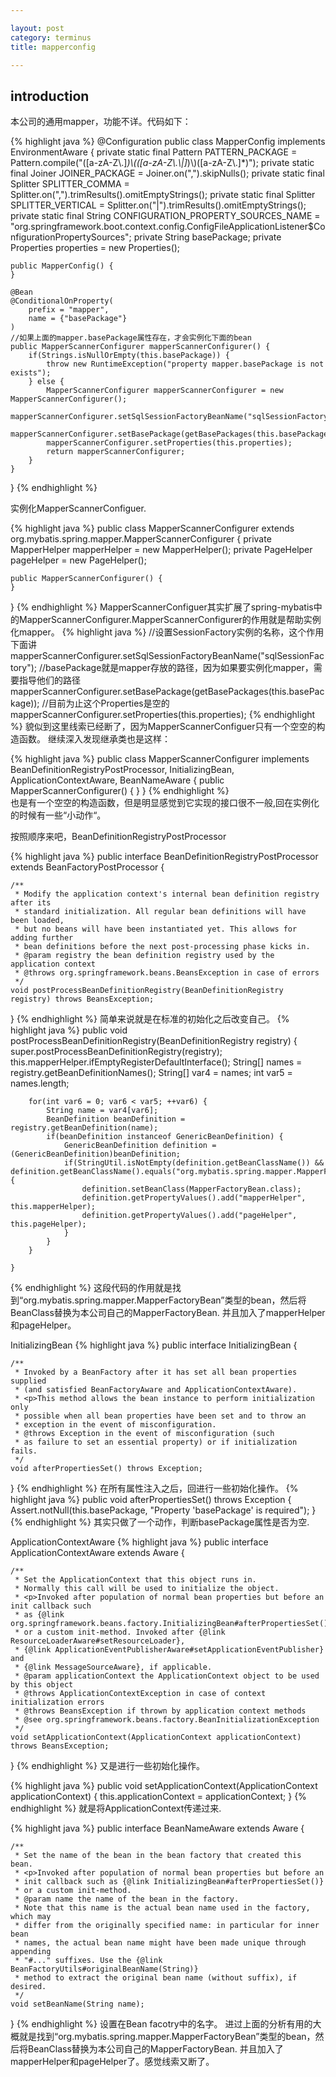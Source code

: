```yaml
---

layout: post
category: terminus
title: mapperconfig

---
```


## introduction  

本公司的通用mapper，功能不详。代码如下：  

{% highlight java %}
@Configuration
public class MapperConfig implements EnvironmentAware {
    private static final Pattern PATTERN_PACKAGE = Pattern.compile("([a-zA-Z\\.]*)\\(([a-zA-Z\\.\\|]*)\\)([a-zA-Z\\.]*)");
    private static final Joiner JOINER_PACKAGE = Joiner.on(",").skipNulls();
    private static final Splitter SPLITTER_COMMA = Splitter.on(",").trimResults().omitEmptyStrings();
    private static final Splitter SPLITTER_VERTICAL = Splitter.on("|").trimResults().omitEmptyStrings();
    private static final String CONFIGURATION_PROPERTY_SOURCES_NAME = "org.springframework.boot.context.config.ConfigFileApplicationListener$ConfigurationPropertySources";
    private String basePackage;
    private Properties properties = new Properties();

    public MapperConfig() {
    }

    @Bean
    @ConditionalOnProperty(
        prefix = "mapper",
        name = {"basePackage"}
    )
    //如果上面的mapper.basePackage属性存在，才会实例化下面的bean
    public MapperScannerConfigurer mapperScannerConfigurer() {
        if(Strings.isNullOrEmpty(this.basePackage)) {
            throw new RuntimeException("property mapper.basePackage is not exists");
        } else {
            MapperScannerConfigurer mapperScannerConfigurer = new MapperScannerConfigurer();
            mapperScannerConfigurer.setSqlSessionFactoryBeanName("sqlSessionFactory");
            mapperScannerConfigurer.setBasePackage(getBasePackages(this.basePackage));
            mapperScannerConfigurer.setProperties(this.properties);
            return mapperScannerConfigurer;
        }
    }
}
{% endhighlight %}

实例化MapperScannerConfiguer.  

{% highlight java %}
public class MapperScannerConfigurer extends org.mybatis.spring.mapper.MapperScannerConfigurer {
    private MapperHelper mapperHelper = new MapperHelper();
    private PageHelper pageHelper = new PageHelper();

    public MapperScannerConfigurer() {
    }
}
{% endhighlight %}
MapperScannerConfiguer其实扩展了spring-mybatis中的MapperScannerConfigurer.MapperScannerConfigurer的作用就是帮助实例化mapper。
{% highlight java %}
//设置SessionFactory实例的名称，这个作用下面讲
mapperScannerConfigurer.setSqlSessionFactoryBeanName("sqlSessionFactory");
//basePackage就是mapper存放的路径，因为如果要实例化mapper，需要指导他们的路径
mapperScannerConfigurer.setBasePackage(getBasePackages(this.basePackage));
//目前为止这个Properties是空的
mapperScannerConfigurer.setProperties(this.properties);
{% endhighlight %}
貌似到这里线索已经断了，因为MapperScannerConfiguer只有一个空空的构造函数。
继续深入发现继承类也是这样：  

{% highlight java %}
public class MapperScannerConfigurer implements BeanDefinitionRegistryPostProcessor, InitializingBean, ApplicationContextAware, BeanNameAware {
    public MapperScannerConfigurer() {
    }
}
{% endhighlight  %}  
也是有一个空空的构造函数，但是明显感觉到它实现的接口很不一般,回在实例化的时候有一些“小动作“。 

按照顺序来吧，BeanDefinitionRegistryPostProcessor  

{% highlight java %}
public interface BeanDefinitionRegistryPostProcessor extends BeanFactoryPostProcessor {

	/**
	 * Modify the application context's internal bean definition registry after its
	 * standard initialization. All regular bean definitions will have been loaded,
	 * but no beans will have been instantiated yet. This allows for adding further
	 * bean definitions before the next post-processing phase kicks in.
	 * @param registry the bean definition registry used by the application context
	 * @throws org.springframework.beans.BeansException in case of errors
	 */
	void postProcessBeanDefinitionRegistry(BeanDefinitionRegistry registry) throws BeansException;

}
{% endhighlight %}
简单来说就是在标准的初始化之后改变自己。
{% highlight java  %}
    public void postProcessBeanDefinitionRegistry(BeanDefinitionRegistry registry) {
        super.postProcessBeanDefinitionRegistry(registry);
        this.mapperHelper.ifEmptyRegisterDefaultInterface();
        String[] names = registry.getBeanDefinitionNames();
        String[] var4 = names;
        int var5 = names.length;

        for(int var6 = 0; var6 < var5; ++var6) {
            String name = var4[var6];
            BeanDefinition beanDefinition = registry.getBeanDefinition(name);
            if(beanDefinition instanceof GenericBeanDefinition) {
                GenericBeanDefinition definition = (GenericBeanDefinition)beanDefinition;
                if(StringUtil.isNotEmpty(definition.getBeanClassName()) && definition.getBeanClassName().equals("org.mybatis.spring.mapper.MapperFactoryBean")) {
                    definition.setBeanClass(MapperFactoryBean.class);
                    definition.getPropertyValues().add("mapperHelper", this.mapperHelper);
                    definition.getPropertyValues().add("pageHelper", this.pageHelper);
                }
            }
        }

    }
{% endhighlight  %}
这段代码的作用就是找到“org.mybatis.spring.mapper.MapperFactoryBean”类型的bean，然后将BeanClass替换为本公司自己的MapperFactoryBean.
并且加入了mapperHelper和pageHelper。

InitializingBean
{% highlight java %}
public interface InitializingBean {

	/**
	 * Invoked by a BeanFactory after it has set all bean properties supplied
	 * (and satisfied BeanFactoryAware and ApplicationContextAware).
	 * <p>This method allows the bean instance to perform initialization only
	 * possible when all bean properties have been set and to throw an
	 * exception in the event of misconfiguration.
	 * @throws Exception in the event of misconfiguration (such
	 * as failure to set an essential property) or if initialization fails.
	 */
	void afterPropertiesSet() throws Exception;

}
{% endhighlight %}
在所有属性注入之后，回进行一些初始化操作。
{% highlight java %}
    public void afterPropertiesSet() throws Exception {
        Assert.notNull(this.basePackage, "Property \'basePackage\' is required");
    }
{% endhighlight  %}
其实只做了一个动作，判断basePackage属性是否为空.

ApplicationContextAware
{% highlight java %}
public interface ApplicationContextAware extends Aware {

	/**
	 * Set the ApplicationContext that this object runs in.
	 * Normally this call will be used to initialize the object.
	 * <p>Invoked after population of normal bean properties but before an init callback such
	 * as {@link org.springframework.beans.factory.InitializingBean#afterPropertiesSet()}
	 * or a custom init-method. Invoked after {@link ResourceLoaderAware#setResourceLoader},
	 * {@link ApplicationEventPublisherAware#setApplicationEventPublisher} and
	 * {@link MessageSourceAware}, if applicable.
	 * @param applicationContext the ApplicationContext object to be used by this object
	 * @throws ApplicationContextException in case of context initialization errors
	 * @throws BeansException if thrown by application context methods
	 * @see org.springframework.beans.factory.BeanInitializationException
	 */
	void setApplicationContext(ApplicationContext applicationContext) throws BeansException;

}
{% endhighlight %}
又是进行一些初始化操作。

{% highlight java %}
public void setApplicationContext(ApplicationContext applicationContext) {
        this.applicationContext = applicationContext;
}
{% endhighlight %}
就是将ApplicationContext传递过来.

{% highlight java %}
public interface BeanNameAware extends Aware {

	/**
	 * Set the name of the bean in the bean factory that created this bean.
	 * <p>Invoked after population of normal bean properties but before an
	 * init callback such as {@link InitializingBean#afterPropertiesSet()}
	 * or a custom init-method.
	 * @param name the name of the bean in the factory.
	 * Note that this name is the actual bean name used in the factory, which may
	 * differ from the originally specified name: in particular for inner bean
	 * names, the actual bean name might have been made unique through appending
	 * "#..." suffixes. Use the {@link BeanFactoryUtils#originalBeanName(String)}
	 * method to extract the original bean name (without suffix), if desired.
	 */
	void setBeanName(String name);

}
{% endhighlight %}
设置在Bean facotry中的名字。
进过上面的分析有用的大概就是找到“org.mybatis.spring.mapper.MapperFactoryBean”类型的bean，然后将BeanClass替换为本公司自己的MapperFactoryBean.
并且加入了mapperHelper和pageHelper了。感觉线索又断了。